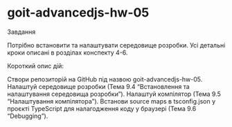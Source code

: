 # goit-advancedjs-hw-05

Завдання

Потрібно встановити та налаштувати середовище розробки. Усі детальні кроки описані в роздiлах конспекту 4-6.

Короткий опис дій:

Створи репозиторій на GitHub під назвою goit-advancedjs-hw-05.
Налаштуй середовище розробки (Тема 9.4 “Встановлення та налаштування середовища розробки”).
Налаштуй компілятор (Тема 9.5 “Налаштування компілятора”).
Встанови source maps в tsconfig.json у проєкті TypeScript для налагодження коду у браузері (Тема 9.6 “Debugging”).
